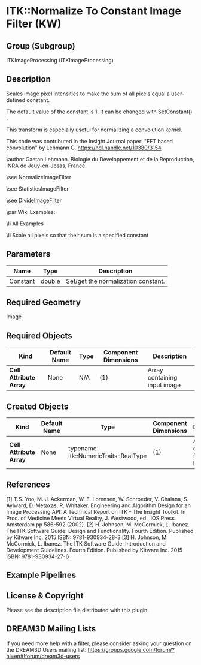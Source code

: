 # ITK::Normalize To Constant Image Filter (KW)  #


## Group (Subgroup) ##

ITKImageProcessing (ITKImageProcessing)

## Description ##

Scales image pixel intensities to make the sum of all pixels equal a user-defined constant.

The default value of the constant is 1. It can be changed with SetConstant() .

This transform is especially useful for normalizing a convolution kernel.

This code was contributed in the Insight Journal paper: "FFT based
convolution" by Lehmann G. https://hdl.handle.net/10380/3154

\author Gaetan Lehmann. Biologie du Developpement et de la Reproduction, INRA de Jouy-en-Josas, France.

\see NormalizeImageFilter

\see StatisticsImageFilter

\see DivideImageFilter

\par Wiki Examples:

\li All Examples

\li Scale all pixels so that their sum is a specified constant

## Parameters ##

| Name | Type | Description |
|------|------|-------------|
| Constant | double| Set/get the normalization constant. |


## Required Geometry ##

Image

## Required Objects ##

| Kind | Default Name | Type | Component Dimensions | Description |
|------|--------------|------|----------------------|-------------|
| **Cell Attribute Array** | None | N/A | (1)  | Array containing input image

## Created Objects ##

| Kind | Default Name | Type | Component Dimensions | Description |
|------|--------------|------|----------------------|-------------|
| **Cell Attribute Array** | None | typename itk::NumericTraits<typename InputImageType::PixelType>::RealType | (1)  | Array containing filtered image

## References ##

[1] T.S. Yoo, M. J. Ackerman, W. E. Lorensen, W. Schroeder, V. Chalana, S. Aylward, D. Metaxas, R. Whitaker. Engineering and Algorithm Design for an Image Processing API: A Technical Report on ITK - The Insight Toolkit. In Proc. of Medicine Meets Virtual Reality, J. Westwood, ed., IOS Press Amsterdam pp 586-592 (2002). 
[2] H. Johnson, M. McCormick, L. Ibanez. The ITK Software Guide: Design and Functionality. Fourth Edition. Published by Kitware Inc. 2015 ISBN: 9781-930934-28-3
[3] H. Johnson, M. McCormick, L. Ibanez. The ITK Software Guide: Introduction and Development Guidelines. Fourth Edition. Published by Kitware Inc. 2015 ISBN: 9781-930934-27-6

## Example Pipelines ##



## License & Copyright ##

Please see the description file distributed with this plugin.

## DREAM3D Mailing Lists ##

If you need more help with a filter, please consider asking your question on the DREAM3D Users mailing list:
https://groups.google.com/forum/?hl=en#!forum/dream3d-users
